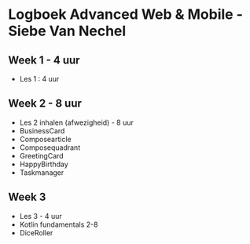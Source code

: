 # Logboek Advanced Web & Mobile - Siebe Van Nechel
## Week 1 - 4 uur
* Les 1 : 4 uur

## Week 2 - 8 uur
* Les 2 inhalen (afwezigheid) - 8 uur
* BusinessCard
* Composearticle
* Composequadrant
* GreetingCard
* HappyBirthday
* Taskmanager

## Week 3
* Les 3 - 4 uur
* Kotlin fundamentals 2-8
* DiceRoller
